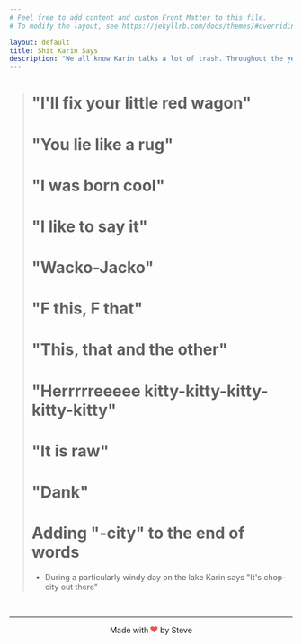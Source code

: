 ```yaml
---
# Feel free to add content and custom Front Matter to this file.
# To modify the layout, see https://jekyllrb.com/docs/themes/#overriding-theme-defaults

layout: default
title: Shit Karin Says
description: "We all know Karin talks a lot of trash. Throughout the years she has had some real zingers. Let's try to catalog them here, at shitkarinsays.com"
---
```

> # "I'll fix your little red wagon"
>
> # "You lie like a rug"
>
> # "I was born cool"
>
> # "I like to say it"
>
> # "Wacko-Jacko"
>
> # "F this, F that"
>
> # "This, that and the other"
>
> # "Herrrrreeeee kitty-kitty-kitty-kitty-kitty"
>
> # "It is raw"
>
> # "Dank"
>
> # Adding "-city" to the end of words
>
> - During a particularly windy day on the lake Karin says "It's chop-city out there"
>
<br>
<hr>
<p style="text-align: center;">Made with <svg viewBox="0 0 1792 1792" preserveAspectRatio="xMidYMid meet" xmlns="http://www.w3.org/2000/svg" style="height: 0.8rem;"><path d="M896 1664q-26 0-44-18l-624-602q-10-8-27.5-26T145 952.5 77 855 23.5 734 0 596q0-220 127-344t351-124q62 0 126.5 21.5t120 58T820 276t76 68q36-36 76-68t95.5-68.5 120-58T1314 128q224 0 351 124t127 344q0 221-229 450l-623 600q-18 18-44 18z" fill="#e25555"></path></svg> by Steve</p>
